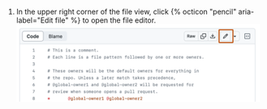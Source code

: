 1. In the upper right corner of the file view, click {% octicon "pencil" aria-label="Edit file" %} to open the file editor.
   ![Screenshot of a file. In the header, a button, labeled with a pencil icon, is outlined in dark orange.](/assets/images/help/repository/edit-file-edit-button.png)
